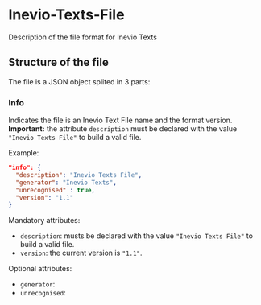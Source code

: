 # Inevio-Texts-File
Description of the file format for Inevio Texts

## Structure of the file
The file is a JSON object splited in 3 parts:

### Info
Indicates the file is an Inevio Text File name and the format version. **Important:** the attribute `description` must be declared with the value `"Inevio Texts File"` to build a valid file.

Example:
```json
"info": {
  "description": "Inevio Texts File",
  "generator": "Inevio Texts",
  "unrecognised" : true,
  "version": "1.1"
}
```

Mandatory attributes:
* `description`: musts be declared with the value `"Inevio Texts File"` to build a valid file.
* `version`: the current version is `"1.1"`.

Optional attributes:
* `generator`:
* `unrecognised`:
